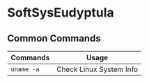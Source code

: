 # SoftSysEudyptula

## Common Commands

|Commands|Usage|
|---|---|
|`uname -a`|Check Linux System Info|
